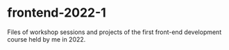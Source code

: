 # frontend-2022-1
Files of workshop sessions and projects of the first front-end development course held by me in 2022.
